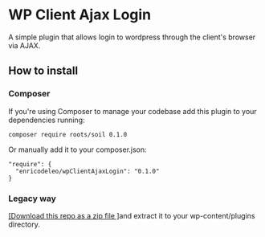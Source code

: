 # WP Client Ajax Login

A simple plugin that allows login to wordpress through the client's browser via AJAX.

## How to install

### Composer

If you're using Composer to manage your codebase add this plugin to your dependencies running:

`composer require roots/soil 0.1.0`

Or manually add it to your composer.json:

```
"require": {
  "enricodeleo/wpClientAjaxLogin": "0.1.0"
}
```

### Legacy way

[[Download this repo as a zip file ]](https://github.com/enricodeleo/wpClientAjaxLogin/archive/0.1.0.zip)and extract it to your wp-content/plugins directory.

